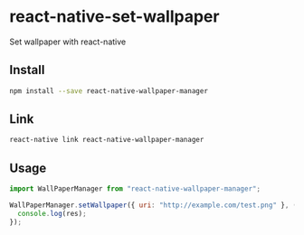 # react-native-set-wallpaper

Set wallpaper with react-native

## Install

```sh
npm install --save react-native-wallpaper-manager
```

## Link

```sh
react-native link react-native-wallpaper-manager
```

## Usage

```js
import WallPaperManager from "react-native-wallpaper-manager";

WallPaperManager.setWallpaper({ uri: "http://example.com/test.png" }, (res) => {
  console.log(res);
});
```
